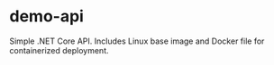 # demo-api
Simple .NET Core API. Includes Linux base image and Docker file for containerized deployment.
